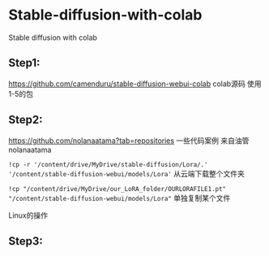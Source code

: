 # Stable-diffusion-with-colab
Stable diffusion with colab

## Step1:
https://github.com/camenduru/stable-diffusion-webui-colab
colab源码
使用1-5的包
## Step2:
https://github.com/nolanaatama?tab=repositories
一些代码案例
来自油管nolanaatama

```!cp -r '/content/drive/MyDrive/stable-diffusion/Lora/.' '/content/stable-diffusion-webui/models/Lora'```
从云端下载整个文件夹

```!cp "/content/drive/MyDrive/our_LoRA_folder/OURLORAFILE1.pt" "/content/stable-diffusion-webui/models/Lora"```
单独复制某个文件

Linux的操作

## Step3:


